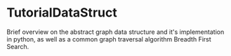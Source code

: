 # TutorialDataStruct
Brief overview on the abstract graph data structure and it's implementation in python, as well as a common graph traversal algorithm Breadth First Search.
